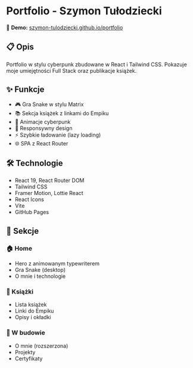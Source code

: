 # Portfolio - Szymon Tułodziecki

🚀 **Demo:** [szymon-tulodziecki.github.io/portfolio](https://szymon-tulodziecki.github.io/portfolio/)

## 📋 Opis

Portfolio w stylu cyberpunk zbudowane w React i Tailwind CSS. Pokazuje moje umiejętności Full Stack oraz publikacje książek.

## ✨ Funkcje

- 🎮 Gra Snake w stylu Matrix
- 📚 Sekcja książek z linkami do Empiku
- 🎨 Animacje cyberpunk
- 📱 Responsywny design
- ⚡ Szybkie ładowanie (lazy loading)
- 🌐 SPA z React Router

## 🛠️ Technologie

- React 19, React Router DOM
- Tailwind CSS
- Framer Motion, Lottie React
- React Icons
- Vite
- GitHub Pages

## 🎯 Sekcje

### 🏠 Home
- Hero z animowanym typewriterem
- Gra Snake (desktop)
- O mnie i technologie

### 📖 Książki
- Lista książek
- Linki do Empiku
- Opisy i okładki

### 🚧 W budowie
- O mnie (rozszerzona)
- Projekty
- Certyfikaty


